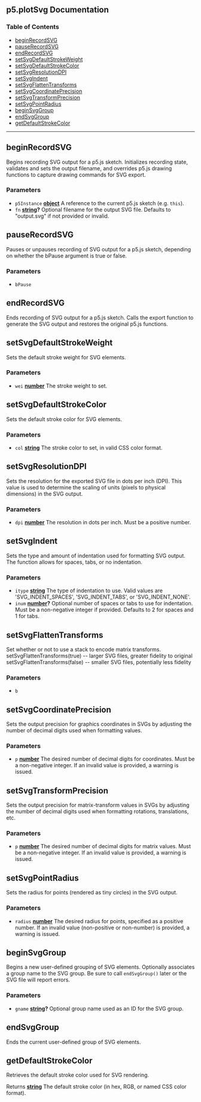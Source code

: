 <!-- Generated by documentation.js. Update this documentation by updating the source code. -->

## p5.plotSvg Documentation

### Table of Contents

*   [beginRecordSVG][1]
*   [pauseRecordSVG][3]
*   [endRecordSVG][5]
*   [setSvgDefaultStrokeWeight][6]
*   [setSvgDefaultStrokeColor][8]
*   [setSvgResolutionDPI][10]
*   [setSvgIndent][12]
*   [setSvgFlattenTransforms][14]
*   [setSvgCoordinatePrecision][16]
*   [setSvgTransformPrecision][18]
*   [setSvgPointRadius][20]
*   [beginSvgGroup][22]
*   [endSvgGroup][24]
*   [getDefaultStrokeColor][25]

---

## beginRecordSVG

Begins recording SVG output for a p5.js sketch.
Initializes recording state, validates and sets the output filename,
and overrides p5.js drawing functions to capture drawing commands for SVG export.

### Parameters

*   `p5Instance` **[object][26]** A reference to the current p5.js sketch (e.g. `this`).
*   `fn` **[string][27]?** Optional filename for the output SVG file.
    Defaults to "output.svg" if not provided or invalid.

## pauseRecordSVG

Pauses or unpauses recording of SVG output for a p5.js sketch,
depending on whether the bPause argument is true or false.

### Parameters

*   `bPause` &#x20;

## endRecordSVG

Ends recording of SVG output for a p5.js sketch.
Calls the export function to generate the SVG output
and restores the original p5.js functions.

## setSvgDefaultStrokeWeight

Sets the default stroke weight for SVG elements.

### Parameters

*   `wei` **[number][28]** The stroke weight to set.

## setSvgDefaultStrokeColor

Sets the default stroke color for SVG elements.

### Parameters

*   `col` **[string][27]** The stroke color to set, in valid CSS color format.

## setSvgResolutionDPI

Sets the resolution for the exported SVG file in dots per inch (DPI).
This value is used to determine the scaling of units (pixels to physical dimensions) in the SVG output.

### Parameters

*   `dpi` **[number][28]** The resolution in dots per inch. Must be a positive number.

## setSvgIndent

Sets the type and amount of indentation used for formatting SVG output.
The function allows for spaces, tabs, or no indentation.

### Parameters

*   `itype` **[string][27]** The type of indentation to use. Valid values are
    'SVG\_INDENT\_SPACES', 'SVG\_INDENT\_TABS', or 'SVG\_INDENT\_NONE'.
*   `inum` **[number][28]?** Optional number of spaces or tabs to use for indentation.
    Must be a non-negative integer if provided. Defaults to 2 for spaces and 1 for tabs.

## setSvgFlattenTransforms

Set whether or not to use a stack to encode matrix transforms.
setSvgFlattenTransforms(true) -- larger SVG files, greater fidelity to original
setSvgFlattenTransforms(false) -- smaller SVG files, potentially less fidelity

### Parameters

*   `b` &#x20;

## setSvgCoordinatePrecision

Sets the output precision for graphics coordinates in SVGs by adjusting
the number of decimal digits used when formatting values.

### Parameters

*   `p` **[number][28]** The desired number of decimal digits for coordinates.
    Must be a non-negative integer. If an invalid value is provided, a warning is issued.

## setSvgTransformPrecision

Sets the output precision for matrix-transform values in SVGs by adjusting
the number of decimal digits used when formatting rotations, translations, etc.

### Parameters

*   `p` **[number][28]** The desired number of decimal digits for matrix values.
    Must be a non-negative integer. If an invalid value is provided, a warning is issued.

## setSvgPointRadius

Sets the radius for points (rendered as tiny circles) in the SVG output.

### Parameters

*   `radius` **[number][28]** The desired radius for points, specified as a positive number.
    If an invalid value (non-positive or non-number) is provided, a warning is issued.

## beginSvgGroup

Begins a new user-defined grouping of SVG elements.
Optionally associates a group name to the SVG group.
Be sure to call `endSvgGroup()` later or the SVG file will report errors.

### Parameters

*   `gname` **[string][27]?** Optional group name used as an ID for the SVG group.

## endSvgGroup

Ends the current user-defined group of SVG elements.

## getDefaultStrokeColor

Retrieves the default stroke color used for SVG rendering.

Returns **[string][27]** The default stroke color (in hex, RGB, or named CSS color format).

[1]: #beginrecordsvg

[2]: #parameters

[3]: #pauserecordsvg

[4]: #parameters-1

[5]: #endrecordsvg

[6]: #setsvgdefaultstrokeweight

[7]: #parameters-2

[8]: #setsvgdefaultstrokecolor

[9]: #parameters-3

[10]: #setsvgresolutiondpi

[11]: #parameters-4

[12]: #setsvgindent

[13]: #parameters-5

[14]: #setsvgflattentransforms

[15]: #parameters-6

[16]: #setsvgcoordinateprecision

[17]: #parameters-7

[18]: #setsvgtransformprecision

[19]: #parameters-8

[20]: #setsvgpointradius

[21]: #parameters-9

[22]: #beginsvggroup

[23]: #parameters-10

[24]: #endsvggroup

[25]: #getdefaultstrokecolor

[26]: https://developer.mozilla.org/docs/Web/JavaScript/Reference/Global_Objects/Object

[27]: https://developer.mozilla.org/docs/Web/JavaScript/Reference/Global_Objects/String

[28]: https://developer.mozilla.org/docs/Web/JavaScript/Reference/Global_Objects/Number
